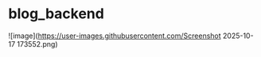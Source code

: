 ﻿# blog_backend

 ![image](https://user-images.githubusercontent.com/Screenshot 2025-10-17 173552.png)





